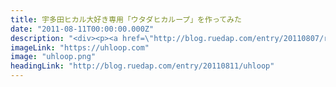 ```yaml
---
title: 宇多田ヒカル大好き専用「ウタダヒカループ」を作ってみた
date: "2011-08-11T00:00:00.000Z"
description: "<div><p><a href=\"http://blog.ruedap.com/entry/20110807/reizouko_driven_development\">冷蔵庫で設計したWebアプリ</a><span>、宇多田ヒカル大好き専用PVビューアー「ウタダヒカループ」を8月8日にリリースしました。今回のWebアプリの制作理由をざっくりまとめると以下の2点です。</span></p><ul><li>ブラウザに uhloop.com とだけ打ち込めば、すぐに、ずっと、宇多田ヒカルを聴いていられる・観ていられるサービスが欲しかった。</li><li>活動休止ライブのDVD「WILD LIFE」で、宇多田さんがとても楽しそうに「ぼんじゅーる!!」を観客と言い合っているシーンを観ていたら、自分もぼんじゅーるしたくなった。</li></ul><p></p></div>"
imageLink: "https://uhloop.com"
image: "uhloop.png"
headingLink: "http://blog.ruedap.com/entry/20110811/uhloop"
---
```

